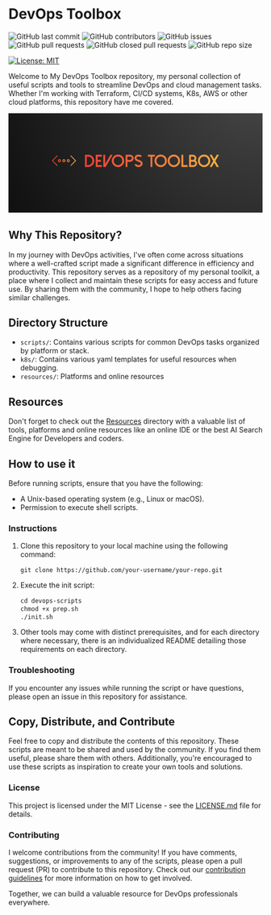 # DevOps Toolbox

![GitHub last commit](https://img.shields.io/github/last-commit/galvarado/devops-toolbox) ![GitHub contributors](https://img.shields.io/github/contributors/galvarado/devops-toolbox?style=plastic) ![GitHub issues](https://img.shields.io/github/issues/galvarado/devops-toolbox) ![GitHub pull requests](https://img.shields.io/github/issues-pr-raw/galvarado/devops-toolbox) ![GitHub closed pull requests](https://img.shields.io/github/issues-pr-closed-raw/galvarado/devops-toolbox) ![GitHub repo size](https://img.shields.io/github/repo-size/galvarado/devops-toolbox)

[![License: MIT](https://img.shields.io/badge/License-MIT-yellow.svg)](https://opensource.org/licenses/MIT)

Welcome to My DevOps Toolbox repository, my personal collection of useful scripts and tools to streamline DevOps and cloud management tasks.
Whether I'm working with Terraform, CI/CD systems, K8s, AWS or other cloud platforms, this repository have me covered.

![Alt text](assets/devopstoolbox.png 'DevOps Toolbox')

## Why This Repository?

In my journey with DevOps activities, I've often come across situations where a well-crafted script made a significant difference in efficiency and productivity. This repository serves as a repository of my personal toolkit, a place where I collect and maintain these scripts for easy access and future use. By sharing them with the community, I hope to help others facing similar challenges.

## Directory Structure

- `scripts/`: Contains various scripts for common DevOps tasks organized by platform or stack.
- `k8s/`: Contains various yaml templates for useful resources when debugging.
- `resources/`: Platforms and online resources

## Resources

Don't forget to check out the [Resources](resources/README.md) directory with a valuable list of tools, platforms and online resources like an online IDE or the best AI Search Engine for Developers and coders.

## How to use it

Before running scripts, ensure that you have the following:

- A Unix-based operating system (e.g., Linux or macOS).
- Permission to execute shell scripts.

### Instructions

1. Clone this repository to your local machine using the following command:

   ```
   git clone https://github.com/your-username/your-repo.git
   ```

2. Execute the init script:
   ```
   cd devops-scripts
   chmod +x prep.sh
   ./init.sh
   ```
3. Other tools may come with distinct prerequisites, and for each directory where necessary, there is an individualized README detailing those requirements on each directory.

### Troubleshooting

If you encounter any issues while running the script or have questions, please open an issue in this repository for assistance.

## Copy, Distribute, and Contribute

Feel free to copy and distribute the contents of this repository. These scripts are meant to be shared and used by the community. If you find them useful, please share them with others. Additionally, you're encouraged to use these scripts as inspiration to create your own tools and solutions.

### License

This project is licensed under the MIT License - see the [LICENSE.md](LICENSE.md) file for details.

### Contributing

I welcome contributions from the community! If you have comments, suggestions, or improvements to any of the scripts, please open a pull request (PR) to contribute to this repository. Check out our [contribution guidelines](Contributing,md) for more information on how to get involved.

Together, we can build a valuable resource for DevOps professionals everywhere.
